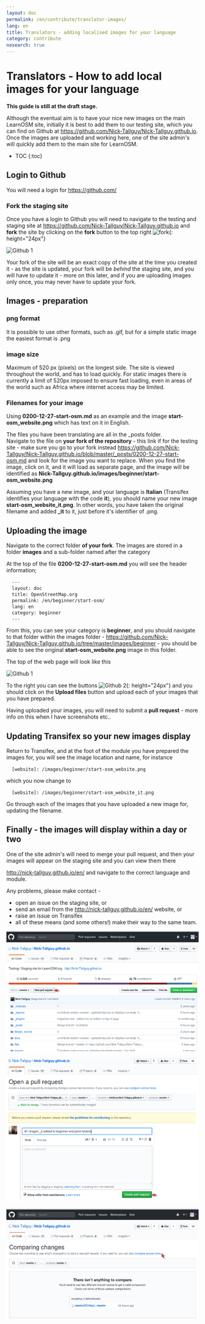 ```yaml
---
layout: doc
permalink: /en/contribute/translator-images/
lang: en
title: Translators - adding localised images for your language
category: contribute
nosearch: true
---
```


Translators - How to add local images for your language
======================================================

**This guide is still at the draft stage.**

Although the eventual aim is to have your nice new images on the main LearnOSM site, initially it is best to add them to our testing site, which you can find on Github at <https://github.com/Nick-Tallguy/Nick-Tallguy.github.io>. Once the images are uploaded and working here, one of the site admin's will quickly add them to the main site for LearnOSM.

- TOC
{:toc}

Login to Github
-----------------

You will need a login for <https://github.com/>

### Fork the staging site

Once you have a login to Github you will need to navigate to the testing and staging site at <https://github.com/Nick-Tallguy/Nick-Tallguy.github.io>  and **fork** the site by clicking on the **fork** button to the top right ![fork][]{: height="24px"}

![Github 1][]

Your fork of the site will be an exact copy of the site at the time you created it - as the site is updated, your fork will be *behind* the staging site, and you will have to update it - more on this later, and if you are uploading images only once, you may never have to update your fork. 

Images - preparation
--------------------

### png format
It is possible to use other formats, such as .gif, but for a simple static image the easiest format is .png

### image size

Maximum of 520 px (pixels) on the longest side. The site is viewed throughout the world, and has to load quickly. For static images there is currently a limit of 520px imposed to ensure fast loading, even in areas of the world such as Africa where internet access may be limited.  

### Filenames for your image

Using **0200-12-27-start-osm.md** as an example and the image **start-osm_website.png** which has text on it in English.

The files you have been translating are all in the _posts folder.  
Navigate to the file on **your fork of the repository** - this link if for the testing site - make sure you go to your fork instead <https://github.com/Nick-Tallguy/Nick-Tallguy.github.io/blob/master/_posts/0200-12-27-start-osm.md> and look for the image you want to replace. When you find the image, click on it, and it will load as separate page, and the image will be identified as **Nick-Tallguy.github.io/images/beginner/start-osm_website.png**

Assuming you have a new image, and your language is **Italian** (Transifex identifies your language with the code **it**), you should name your new image **start-osm_website_it.png**.  In other words, you have taken the original filename and added **_it** to it, just before it's identifier of .png.

Uploading the image
--------------------

Navigate to the correct folder **of your fork**. The images are stored in a folder **images** and a sub-folder named after the category  

At the top of the file **0200-12-27-start-osm.md** you will see the header information;  

      ---  
      layout: doc
      title: OpenStreetMap.org
      permalink: /en/beginner/start-osm/
      lang: en
      category: beginner
      ---

From this, you can see your category is **beginner**, and you should navigate to that folder within the images folder - <https://github.com/Nick-Tallguy/Nick-Tallguy.github.io/tree/master/images/beginner> - you should be able to see the original **start-osm_website.png** image in this folder. 
 
The top of the web page will look like this

![Github 1][]

To the right you can see the buttons ![Github 2][]{: height="24px"} and you should click on the **Upload files** button and upload each of your images that you have prepared. 

Having uploaded your images, you will need to submit a **pull request** - more info on this when I have screenshots etc..


Updating Transifex so your new images display
---------------------------------------------

Return to Transifex, and at the foot of the module you have prepared the images for, you will see the image location and name, for instance  

      [website]: /images/beginner/start-osm_website.png

which you now change to 

      [website]: /images/beginner/start-osm_website_it.png

Go through each of the images that you have uploaded a new image for, updating the filename.

Finally - the images will display within a day or two
------------------------------------------------------

One of the site admin's will need to merge your pull request, and then your images will appear on the staging site and you can view them there

<http://nick-tallguy.github.io/en/> and navigate to the correct language and module. 

Any problems, please make contact -  

- open an issue on the staging site, or  
- send an email from the <http://nick-tallguy.github.io/en/> website, or  
- raise an issue on Transifex  
- all of these means (and some others!) make their way to the same team. 

![pull-request][]

![comment-pull][]

![compare-fork][]

[Github 1]: /images/contribute/translate-image-header.png
[Github 2]: /images/contribute/translate-image-upload.png
[fork]: /images/contribute/translate-image-fork.png
[Github 2]: /images/contribute/translate-image-upload.png
[pull-request]: /images/contribute/creating_new_pull_request.png
[comment-pull]: /images/contribute/comment_your_pull_request.png
[compare-fork]: /images/contribute/choose_your_fork_to_compare.png
